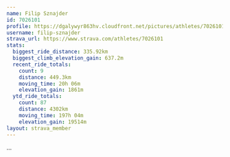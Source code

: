 ```yaml
---
name: Filip Sznajder
id: 7026101
profile: https://dgalywyr863hv.cloudfront.net/pictures/athletes/7026101/2123836/18/large.jpg
username: filip-sznajder
strava_url: https://www.strava.com/athletes/7026101
stats:
  biggest_ride_distance: 335.92km
  biggest_climb_elevation_gain: 637.2m
  recent_ride_totals:
    count: 9
    distance: 449.3km
    moving_time: 20h 06m
    elevation_gain: 1861m
  ytd_ride_totals:
    count: 87
    distance: 4302km
    moving_time: 197h 04m
    elevation_gain: 19514m
layout: strava_member
--- 
```

...
